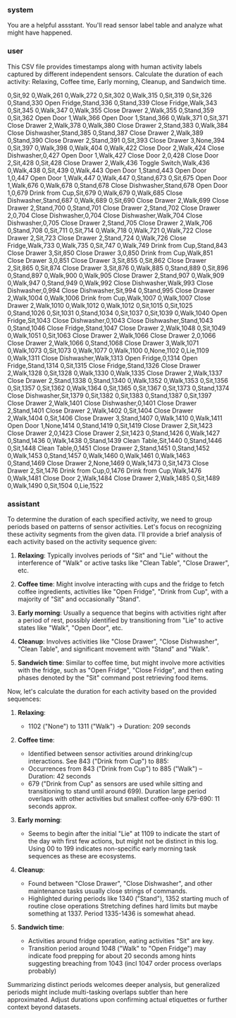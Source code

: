 ### system
You are a helpful assstant. You'll read sensor label table and analyze what might have happened.
### user

This CSV file provides timestamps along with human activity labels captured by different independent sensors.
Calculate the duration of each activity: Relaxing, Coffee time, Early morning, Cleanup, and Sandwich time.
    
0,Sit,92
0,Walk,261
0,Walk,272
0,Sit,302
0,Walk,315
0,Sit,319
0,Sit,326
0,Stand,330
Open Fridge,Stand,336
0,Stand,339
Close Fridge,Walk,343
0,Sit,345
0,Walk,347
0,Walk,355
Close Drawer 2,Walk,355
0,Stand,359
0,Sit,362
Open Door 1,Walk,366
Open Door 1,Stand,366
0,Walk,371
0,Sit,371
Close Drawer 2,Walk,378
0,Walk,380
Close Drawer 2,Stand,383
0,Walk,384
Close Dishwasher,Stand,385
0,Stand,387
Close Drawer 2,Walk,389
0,Stand,390
Close Drawer 2,Stand,391
0,Sit,393
Close Drawer 3,None,394
0,Sit,397
0,Walk,398
0,Walk,404
0,Walk,422
Close Door 2,Walk,424
Close Dishwasher,0,427
Open Door 1,Walk,427
Close Door 2,0,428
Close Door 2,Sit,428
0,Sit,428
Close Drawer 2,Walk,436
Toggle Switch,Walk,436
0,Walk,438
0,Sit,439
0,Walk,443
Open Door 1,Stand,443
Open Door 1,0,447
Open Door 1,Walk,447
0,Walk,447
0,Stand,673
0,Sit,675
Open Door 1,Walk,676
0,Walk,678
0,Stand,678
Close Dishwasher,Stand,678
Open Door 1,0,679
Drink from Cup,Sit,679
0,Walk,679
0,Walk,685
Close Dishwasher,Stand,687
0,Walk,689
0,Sit,690
Close Drawer 2,Walk,699
Close Drawer 2,Stand,700
0,Stand,701
Close Drawer 2,Stand,702
Close Drawer 2,0,704
Close Dishwasher,0,704
Close Dishwasher,Walk,704
Close Dishwasher,0,705
Close Drawer 2,Stand,705
Close Drawer 2,Walk,706
0,Stand,708
0,Sit,711
0,Sit,714
0,Walk,718
0,Walk,721
0,Walk,722
Close Drawer 2,Sit,723
Close Drawer 2,Stand,724
0,Walk,726
Close Fridge,Walk,733
0,Walk,735
0,Sit,747
0,Walk,749
Drink from Cup,Stand,843
Close Drawer 3,Sit,850
Close Drawer 3,0,850
Drink from Cup,Walk,851
Close Drawer 3,0,851
Close Drawer 3,Sit,855
0,Sit,862
Close Drawer 2,Sit,865
0,Sit,874
Close Drawer 3,Sit,876
0,Walk,885
0,Stand,889
0,Sit,896
0,Stand,897
0,Walk,900
0,Walk,905
Close Drawer 2,Stand,907
0,Walk,909
0,Walk,947
0,Stand,949
0,Walk,992
Close Dishwasher,Walk,993
Close Dishwasher,0,994
Close Dishwasher,Sit,994
0,Stand,995
Close Drawer 2,Walk,1004
0,Walk,1006
Drink from Cup,Walk,1007
0,Walk,1007
Close Drawer 2,Walk,1010
0,Walk,1012
0,Walk,1012
0,Sit,1015
0,Sit,1025
0,Stand,1026
0,Sit,1031
0,Stand,1034
0,Sit,1037
0,Sit,1039
0,Walk,1040
Open Fridge,Sit,1043
Close Dishwasher,0,1043
Close Dishwasher,Stand,1043
0,Stand,1046
Close Fridge,Stand,1047
Close Drawer 2,Walk,1048
0,Sit,1049
0,Walk,1051
0,Sit,1063
Close Drawer 2,Walk,1066
Close Drawer 2,0,1066
Close Drawer 2,Walk,1066
0,Stand,1068
Close Drawer 3,Walk,1071
0,Walk,1073
0,Sit,1073
0,Walk,1077
0,Walk,1100
0,None,1102
0,Lie,1109
0,Walk,1311
Close Dishwasher,Walk,1313
Open Fridge,0,1314
Open Fridge,Stand,1314
0,Sit,1315
Close Fridge,Stand,1326
Close Drawer 2,Walk,1328
0,Sit,1328
0,Walk,1330
0,Walk,1335
Close Drawer 2,Walk,1337
Close Drawer 2,Stand,1338
0,Stand,1340
0,Walk,1352
0,Walk,1353
0,Sit,1356
0,Sit,1357
0,Sit,1362
0,Walk,1364
0,Sit,1365
0,Sit,1367
0,Sit,1373
0,Stand,1374
Close Dishwasher,Sit,1379
0,Sit,1382
0,Sit,1383
0,Stand,1387
0,Sit,1397
Close Drawer 2,Walk,1401
Close Dishwasher,0,1401
Close Drawer 2,Stand,1401
Close Drawer 2,Walk,1402
0,Sit,1404
Close Drawer 2,Walk,1404
0,Sit,1406
Close Drawer 3,Stand,1407
0,Walk,1410
0,Walk,1411
Open Door 1,None,1414
0,Stand,1419
0,Sit,1419
Close Drawer 2,Sit,1423
Close Drawer 2,0,1423
Close Drawer 2,Sit,1423
0,Stand,1426
0,Walk,1427
0,Stand,1436
0,Walk,1438
0,Stand,1439
Clean Table,Sit,1440
0,Stand,1446
0,Sit,1448
Clean Table,0,1451
Close Drawer 2,Stand,1451
0,Stand,1452
0,Walk,1453
0,Stand,1457
0,Walk,1460
0,Walk,1461
0,Walk,1463
0,Stand,1469
Close Drawer 2,None,1469
0,Walk,1473
0,Sit,1473
Close Drawer 2,Sit,1476
Drink from Cup,0,1476
Drink from Cup,Walk,1476
0,Walk,1481
Close Door 2,Walk,1484
Close Drawer 2,Walk,1485
0,Sit,1489
0,Walk,1490
0,Sit,1504
0,Lie,1522

### assistant
To determine the duration of each specified activity, we need to group periods based on patterns of sensor activities. Let's focus on recognizing these activity segments from the given data. I'll provide a brief analysis of each activity based on the activity sequence given:

1. **Relaxing**: Typically involves periods of "Sit" and "Lie" without the interference of "Walk" or active tasks like "Clean Table", "Close Drawer", etc.

2. **Coffee time**: Might involve interacting with cups and the fridge to fetch coffee ingredients, activities like "Open Fridge", "Drink from Cup", with a majority of "Sit" and occasionally "Stand".

3. **Early morning**: Usually a sequence that begins with activities right after a period of rest, possibly identified by transitioning from "Lie" to active states like "Walk", "Open Door", etc.

4. **Cleanup**: Involves activities like "Close Drawer", "Close Dishwasher", "Clean Table", and significant movement with "Stand" and "Walk".

5. **Sandwich time**: Similar to coffee time, but might involve more activities with the fridge, such as "Open Fridge", "Close Fridge", and then eating phases denoted by the "Sit" command post retrieving food items.

Now, let's calculate the duration for each activity based on the provided sequences:

1. **Relaxing**:
   - 1102 ("None") to 1311 ("Walk") → Duration: 209 seconds

2. **Coffee time**:
   - Identified between sensor activities around drinking/cup interactions. See 843 ("Drink from Cup") to 885: 
   - Occurrences from 843 ("Drink from Cup") to 885 ("Walk") – Duration: 42 seconds
   - 679 ("Drink from Cup" as sensors are used while sitting and transitioning to stand until around 699). Duration large period overlaps with other activities but smallest coffee-only 679-690: 11 seconds approx.

3. **Early morning**:
   - Seems to begin after the initial "Lie" at 1109 to indicate the start of the day with first few actions, but might not be distinct in this log. Using 00 to 199 indicates non-specific early morning task sequences as these are ecosystems.

4. **Cleanup**:
   - Found between "Close Drawer", "Close Dishwasher", and other maintenance tasks usually close strings of commands.
   - Highlighted during periods like 1340 ("Stand"), 1352 starting much of routine close operations Stretching defines hard limits but maybe something at 1337. Period 1335-1436 is somewhat ahead.

5. **Sandwich time**:
   - Activities around fridge operation, eating activities "Sit" are key.
   - Transition period around 1048 ("Walk" to "Open Fridge") may indicate food prepping for about 20 seconds among hints suggesting breaching from 1043 (incl 1047 order process overlaps probably)

Summarizing distinct periods welcomes deeper analysis, but generalized periods might include multi-tasking overlaps subtler than here approximated. Adjust durations upon confirming actual etiquettes or further context beyond datasets.
